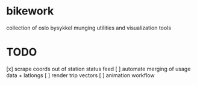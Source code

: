 # bikework
collection of oslo bysykkel munging utilities and visualization tools

# TODO
[x] scrape coords out of station status feed
[ ] automate merging of usage data + latlongs
[ ] render trip vectors
[ ] animation workflow